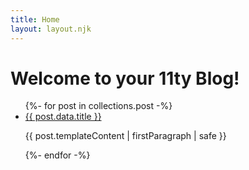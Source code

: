 ```yaml
---
title: Home
layout: layout.njk
---
```


<h1>Welcome to your 11ty Blog!</h1>
<ul>
{%- for post in collections.post -%}
  <li>
    <a href="{{ post.url }}">{{ post.data.title }}</a><br>
    <p>{{ post.templateContent | firstParagraph | safe }}</p>
  </li>
{%- endfor -%}
</ul>
